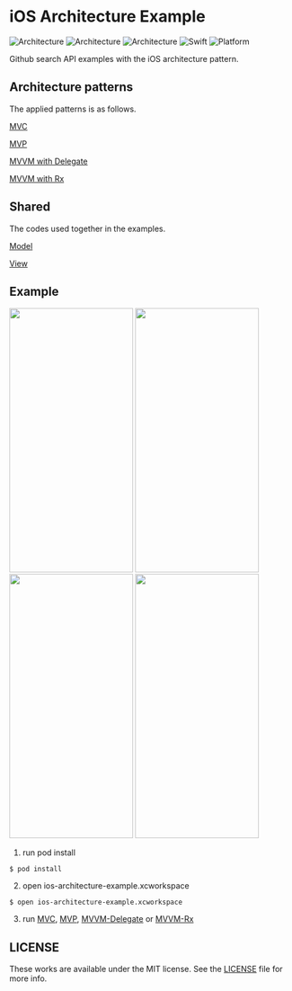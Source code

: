 # iOS Architecture Example

![Architecture](https://img.shields.io/badge/architecture-MVC-brightgreen.svg)
![Architecture](https://img.shields.io/badge/architecture-MVP-brightgreen.svg)
![Architecture](https://img.shields.io/badge/architecture-MVVM-brightgreen.svg)
![Swift](https://img.shields.io/badge/Swift-4.2-orange.svg)
![Platform](https://img.shields.io/badge/platforms-ios-brightgreen.svg)

Github search API examples with the iOS architecture pattern.


## Architecture patterns

The applied patterns is as follows.

[MVC](https://github.com/k-lpmg/ios-architecture-example/tree/master/MVC/Sources)

[MVP](https://github.com/k-lpmg/ios-architecture-example/tree/master/MVP/Sources)

[MVVM with Delegate](https://github.com/k-lpmg/ios-architecture-example/tree/master/MVVM-Delegate/Sources)

[MVVM with Rx](https://github.com/k-lpmg/ios-architecture-example/tree/master/MVVM-Rx/Sources)


## Shared

The codes used together in the examples.

[Model](https://github.com/k-lpmg/ios-architecture-example/blob/master/Shared/Model/SearchRepositoriesModel.swift)

[View](https://github.com/k-lpmg/ios-architecture-example/blob/master/Shared/View/RepositoryTableViewCell.swift)


## Example

<p float="left">
<img src="https://user-images.githubusercontent.com/15151687/50254859-07aafb80-0433-11e9-8183-a1abcb0e9ae7.png" width="220" height="470">
<img src="https://user-images.githubusercontent.com/15151687/50254830-ecd88700-0432-11e9-8b57-517aa8b122e1.png" width="220" height="470">
<img src="https://user-images.githubusercontent.com/15151687/50256121-28298480-0438-11e9-8a50-7df09f08a3b2.png" width="220" height="470">
<img src="https://user-images.githubusercontent.com/15151687/50254746-a7b45500-0432-11e9-840d-dd13feea3fea.png" width="220" height="470">
</p>

1. run pod install
```console
$ pod install
```

2.  open ios-architecture-example.xcworkspace
```console
$ open ios-architecture-example.xcworkspace
```

3. run [MVC](https://github.com/k-lpmg/ios-architecture-example/tree/master/MVC), [MVP](https://github.com/k-lpmg/ios-architecture-example/tree/master/MVP), [MVVM-Delegate](https://github.com/k-lpmg/ios-architecture-example/tree/master/MVVM-Delegate) or [MVVM-Rx](https://github.com/k-lpmg/ios-architecture-example/tree/master/MVVM-Rx)


## LICENSE

These works are available under the MIT license. See the [LICENSE][license] file
for more info.

[license]: LICENSE
